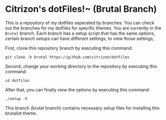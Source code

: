 # Citrizon's dotFiles!~ (Brutal Branch)
This is a repository of my dotfiles seperated by branches. You can check out the branches for my dotfiles for specific themes. You are currently in the `Brutal` branch. Each branch has a setup script that has the same options, certain branch setups can have different settings, to view those settings;

First, clone this repository branch by executing this command:
```
git clone -b brutal https://github.com/citrizon/dotfiles
```
Second, change your working directory to the repository by executing this command:
```
cd dotfiles
```
After that, you can finally view the options by executing this command:
```
./setup -h
```
This branch (brutal branch) contains necessary setup files for installing this brutalist theme.
